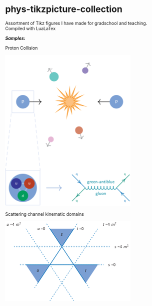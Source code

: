 # phys-tikzpicture-collection
Assortment of Tikz figures I have made for gradschool and teaching.
Compiled with LuaLaTex
  
***Samples:***

Proton Collision

<img src='QCD-ProtonScattering/Proton_collisions.svg' style="width:400px;"/>  


Scattering channel kinematic domains

<img src='QCD-ProtonScattering/Mandelstam_domains.svg' style="width:400px;"/>  

